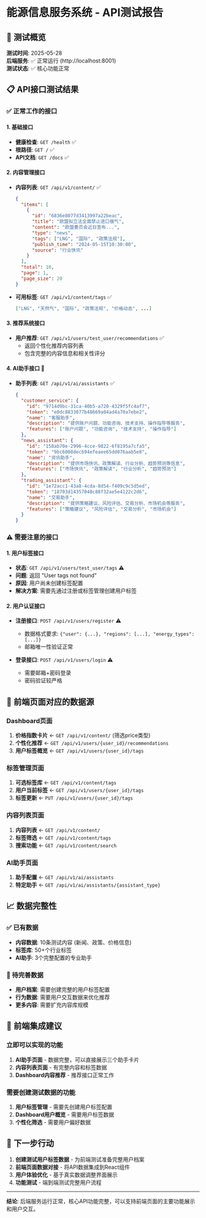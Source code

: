 # 能源信息服务系统 - API测试报告

## 🎯 测试概览

**测试时间**: 2025-05-28  
**后端服务**: ✅ 正常运行 (http://localhost:8001)  
**测试状态**: ✅ 核心功能正常  

## 📋 API接口测试结果

### ✅ 正常工作的接口

#### 1. 基础接口
- **健康检查**: `GET /health` ✅ 
- **根路径**: `GET /` ✅
- **API文档**: `GET /docs` ✅

#### 2. 内容管理接口
- **内容列表**: `GET /api/v1/content/` ✅
  ```json
  {
    "items": [
      {
        "id": "6836e8077d3413997a22beac",
        "title": "欧盟拟立法全面禁止进口俄气",
        "content": "欧盟委员会近日宣布...",
        "type": "news",
        "tags": ["LNG", "国际", "政策法规"],
        "publish_time": "2024-05-15T10:30:00",
        "source": "行业快讯"
      }
    ],
    "total": 10,
    "page": 1,
    "page_size": 20
  }
  ```

- **可用标签**: `GET /api/v1/content/tags` ✅
  ```json
  ["LNG", "天然气", "国际", "政策法规", "价格动态", ...]
  ```

#### 3. 推荐系统接口
- **用户推荐**: `GET /api/v1/users/test_user/recommendations` ✅
  - 返回个性化推荐内容列表
  - 包含完整的内容信息和相关性评分

#### 4. AI助手接口 🤖
- **助手列表**: `GET /api/v1/ai/assistants` ✅
  ```json
  {
    "customer_service": {
      "id": "9714d9bc-31ca-40b5-a720-4329f5fc4af7",
      "token": "e0dc8833077b48669a04ad4a70a7ebe2",
      "name": "客服助手",
      "description": "提供账户问题、功能咨询、技术支持、操作指导等服务",
      "features": ["账户问题", "功能咨询", "技术支持", "操作指导"]
    },
    "news_assistant": {
      "id": "158ab70e-2996-4cce-9822-6f8195a7cfa5",
      "token": "9bc6008decb94efeaee65dd076aab5e8",
      "name": "资讯助手",
      "description": "提供市场快讯、政策解读、行业分析、趋势预测等信息",
      "features": ["市场快讯", "政策解读", "行业分析", "趋势预测"]
    },
    "trading_assistant": {
      "id": "1e72acc1-43a8-4cda-8d54-f409c9c5d5ed",
      "token": "18703d14357040c88f32ae5e4122c2d6",
      "name": "交易助手",
      "description": "提供策略建议、风险评估、交易分析、市场机会等服务",
      "features": ["策略建议", "风险评估", "交易分析", "市场机会"]
    }
  }
  ```

### ⚠️ 需要注意的接口

#### 1. 用户标签接口
- **状态**: `GET /api/v1/users/test_user/tags` ⚠️
- **问题**: 返回 "User tags not found"
- **原因**: 用户尚未创建标签配置
- **解决方案**: 需要先通过注册或标签管理创建用户标签

#### 2. 用户认证接口
- **注册接口**: `POST /api/v1/users/register` ⚠️
  - 数据格式要求: `{"user": {...}, "regions": [...], "energy_types": [...]}`
  - 邮箱唯一性验证正常
  
- **登录接口**: `POST /api/v1/users/login` ⚠️
  - 需要邮箱+密码登录
  - 密码验证较严格

## 🔧 前端页面对应的数据源

### Dashboard页面
1. **价格指数卡片** ← `GET /api/v1/content/` (筛选price类型)
2. **个性化推荐** ← `GET /api/v1/users/{user_id}/recommendations`
3. **用户标签概览** ← `GET /api/v1/users/{user_id}/tags`

### 标签管理页面
1. **可选标签库** ← `GET /api/v1/content/tags`
2. **用户当前标签** ← `GET /api/v1/users/{user_id}/tags`
3. **标签更新** ← `PUT /api/v1/users/{user_id}/tags`

### 内容列表页面
1. **内容列表** ← `GET /api/v1/content/`
2. **标签筛选** ← `GET /api/v1/content/tags`
3. **搜索功能** ← `GET /api/v1/content/search`

### AI助手页面
1. **助手配置** ← `GET /api/v1/ai/assistants`
2. **特定助手** ← `GET /api/v1/ai/assistants/{assistant_type}`

## 📈 数据完整性

### ✅ 已有数据
- **内容数据**: 10条测试内容 (新闻、政策、价格信息)
- **标签库**: 50+个行业标签
- **AI助手**: 3个完整配置的专业助手

### 🔨 待完善数据
- **用户档案**: 需要创建完整的用户标签配置
- **行为数据**: 需要用户交互数据来优化推荐
- **更多内容**: 需要扩充内容库规模

## 🚀 前端集成建议

### 立即可以实现的功能
1. **AI助手页面** - 数据完整，可以直接展示三个助手卡片
2. **内容列表页面** - 有完整内容和标签数据
3. **Dashboard内容推荐** - 推荐接口正常工作

### 需要创建测试数据的功能
1. **用户标签管理** - 需要先创建用户标签配置
2. **Dashboard用户概览** - 需要用户标签数据
3. **个性化筛选** - 需要用户偏好数据

## 🔄 下一步行动

1. **创建测试用户标签数据** - 为前端测试准备完整用户档案
2. **前端页面数据对接** - 将API数据集成到React组件
3. **用户体验优化** - 基于真实数据调整界面展示
4. **功能测试** - 端到端测试完整用户流程

---

**结论**: 后端服务运行正常，核心API功能完整，可以支持前端页面的主要功能展示和用户交互。 